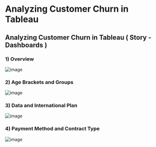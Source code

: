 # Analyzing Customer Churn in Tableau
## Analyzing Customer Churn in Tableau ( Story - Dashboards )
### 1) Overview

![image](https://github.com/user-attachments/assets/53b45d42-97bd-497b-af24-37a7d93eae75)

### 2) Age Brackets and Groups

![image](https://github.com/user-attachments/assets/09c95aa7-7a7c-4905-9b7c-018955bcb8ee)

### 3) Data and International Plan

![image](https://github.com/user-attachments/assets/a6532706-7059-40dd-9f8e-2da26d6829f9)

### 4) Payment Method and Contract Type

![image](https://github.com/user-attachments/assets/ef0207f3-df17-4106-b574-aaa12545582b)
